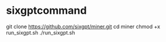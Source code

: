 # sixgptcommand
git clone https://github.com/sixgpt/miner.git cd miner chmod +x run_sixgpt.sh ./run_sixgpt.sh
